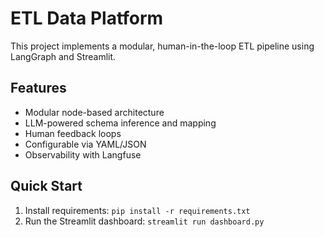 # ETL Data Platform

This project implements a modular, human-in-the-loop ETL pipeline using LangGraph and Streamlit.

## Features
- Modular node-based architecture
- LLM-powered schema inference and mapping
- Human feedback loops
- Configurable via YAML/JSON
- Observability with Langfuse

## Quick Start
1. Install requirements: `pip install -r requirements.txt`
2. Run the Streamlit dashboard: `streamlit run dashboard.py`


